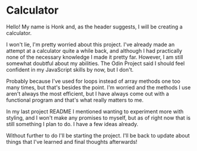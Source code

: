 # Calculator

Hello! My name is Honk and, as the header suggests, I will be creating a calculator.

I won't lie, I'm pretty worried about this project. I've already made an attempt at a calculator quite a while back, and although I had practically none of the necessary knowledge I made it pretty far. However, I am still somewhat doubtful about my abilities. The Odin Project said I should feel confident in my JavaScript skills by now, but I don't.

Probably because I've used for loops instead of array methods one too many times, but that's besides the point. I'm worried and the methods I use aren't always the most efficient, but I have always come out with a functional program and that's what really matters to me.

In my last project README I mentioned wanting to experiment more with styling, and I won't make any promises to myself, but as of right now that is still something I plan to do. I have a few ideas already.

Without further to do I'll be starting the project. I'll be back to update about things that I've learned and final thoughts afterwards!